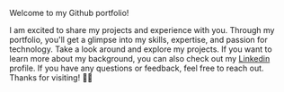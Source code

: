 Welcome to my Github portfolio!

I am excited to share my projects and experience with you. Through my portfolio, you'll get a glimpse into my skills, expertise, and passion for technology. Take a look around and explore my projects. If you want to learn more about my background, you can also check out my [Linkedin](https://www.linkedin.com/in/santos-elisa) profile. If you have any questions or feedback, feel free to reach out. Thanks for visiting! 👩‍💻

